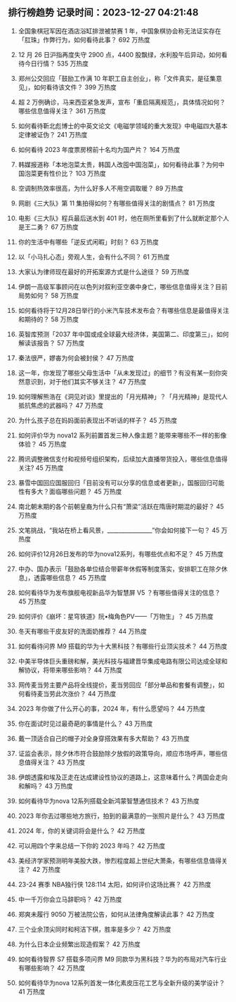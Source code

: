 
## 排行榜趋势 记录时间：2023-12-27 04:21:48
  
  1. 全国象棋冠军因在酒店浴缸排泄被禁赛 1 年，中国象棋协会称无法证实存在「肛珠」作弊行为，如何看待此事？ 692 万热度
    
  2. 12 月 26 日沪指再度失守 2900 点，4400 股飘绿，水利股午后异动，如何看待今日行情？ 535 万热度
    
  3. 郑州公交回应「鼓励工作满 10 年职工自主创业」，称「文件真实，是征集意见」，如何看待该文件？ 399 万热度
    
  4. 超 2 万例确诊，马来西亚紧急发声，宣布「重启隔离规范」，具体情况如何？哪些信息值得关注？ 361 万热度
    
  5. 如何看待靳北彪博士的中英文论文《电磁学领域的重大发现》中电磁四大基本定律被证伪？ 241 万热度
    
  6. 如何看待 2023 年度票房榜前十名均为国产片？ 164 万热度
    
  7. 韩媒报道称「本地泡菜太贵，韩国人改囤中国泡菜」，如何看待此事？为何中国泡菜更有性价比？ 103 万热度
    
  8. 空调制热效率很高，为什么好多人不用空调取暖？ 89 万热度
    
  9. 网剧《三大队》第 11 集拍得如何？有哪些值得关注的剧情点？ 81 万热度
    
  10. 电影《三大队》程兵最后送水到 401 时，他在厕所里看到了什么就断定那个人是王二勇？ 67 万热度
    
  11. 你的生活中有哪些「逆反式闲暇」时刻？ 63 万热度
    
  12. 以「小马扎心态」旁观人生，会有什么不同？ 61 万热度
    
  13. 大家认为律师现在最好的开拓案源方式是什么途径？ 59 万热度
    
  14. 伊朗一高级军事顾问在以色列对叙利亚空袭中身亡，哪些信息值得关注？目前局势如何？ 58 万热度
    
  15. 如何看待将于12月28日举行的小米汽车技术发布会？有哪些信息是最值得关注和期待的？ 58 万热度
    
  16. 英智库预测「2037 年中国或成全球最大经济体，美国第二、印度第三」，如何解读该报告？ 57 万热度
    
  17. 秦法很严，嫪毐为何会被封侯？ 47 万热度
    
  18. 这一年，你发现了哪些父母生活中「从未发现过」的细节？有没有某一刻你突然意识到，对于他们其实不够关注？ 47 万热度
    
  19. 如何理解熊浩在《洞见对谈》里提出的「月光精神」？「月光精神」是现代人抵抗焦虑的武器吗？ 47 万热度
    
  20. 为什么孩子总在妈妈面前表现出不听话的样子？ 45 万热度
    
  21. 如何评价华为 nova12 系列前置首发三种人像主题？能带来哪些不一样的影像体验？ 45 万热度
    
  22. 腾讯调整微信支付和视频号组织架构，后续加大直播带货投入，哪些信息值得关注? 45 万热度
    
  23. 暴雪中国回应国服回归「目前没有可以分享的信息或者更新」，国服回归可能性有多大？面临哪些问题？ 45 万热度
    
  24. 南北朝末期的各个前朝皇裔为什么只有“萧梁”活跃在隋唐时期混的最好？ 45 万热度
    
  25. 文笔挑战，“我站在桥上看风景，________________”你会如何接下一句？ 45 万热度
    
  26. 如何评价12月26日发布的华为nova12系列，有哪些优点和不足？ 45 万热度
    
  27. 中办、国办表示「鼓励各单位结合带薪年休假等制度落实，安排职工在除夕休息」，透露哪些信息？ 45 万热度
    
  28. 如何看待华为发布旗舰电视新品华为智慧屏 V5 ？有哪些值得关注的信息？ 45 万热度
    
  29. 如何评价《崩坏：星穹铁道》阮•梅角色PV——「万物生」？ 45 万热度
    
  30. 冬天有哪些干皮友好的洗面奶推荐？ 44 万热度
    
  31. 如何看待问界 M9 搭载的华为十大黑科技？有哪些行业顶尖技术？ 44 万热度
    
  32. 中美半导体巨头重磅和解，美光科技与福建晋华集成电路有限公司达成全球和解协议，将带来哪些影响？ 44 万热度
    
  33. 网传麦当劳主要产品将全线提价，麦当劳回应「部分单品和套餐有调整」，如何看待麦当劳此次涨价？ 44 万热度
    
  34. 2023 年你做了什么开心的事，2024 年，有什么愿望吗？ 44 万热度
    
  35. 你在面试时见过最奇葩的事情是什么？ 43 万热度
    
  36. 戴一顶适合自己的帽子对全身穿搭效果有多大帮助？ 43 万热度
    
  37. 证监会表示，除夕休市符合鼓励除夕放假的政策导向，顺应市场呼声，哪些信息值得关注？ 43 万热度
    
  38. 伊朗透露和埃及正走在达成建设性协议的道路上，这意味着什么？两国会走向和解吗？ 43 万热度
    
  39. 如何看待华为nova 12系列搭载全新鸿蒙智慧通信技术？ 43 万热度
    
  40. 2023 年你去过哪些地方旅行，拍到的最满意的一张照片是什么？ 43 万热度
    
  41. 2024 年，你的关键词将会是什么？ 42 万热度
    
  42. 可以用四个字来总结一下你的 2023 年吗？ 42 万热度
    
  43. 美经济学家预测明年美股大跌，惨烈程度超上世纪大萧条，有哪些信息值得关注？ 42 万热度
    
  44. 23-24 赛季 NBA独行侠 128:114 太阳，如何评价这场比赛？ 42 万热度
    
  45. 中一千万你会立马辞职吗？ 42 万热度
    
  46. 郑爽未履行 9050 万被法院公告，如何从法律角度解读此事？ 42 万热度
    
  47. 三个业余顶尖同时和柯洁下棋，胜率是多少？ 42 万热度
    
  48. 为什么日本企业频繁出现造假案？ 42 万热度
    
  49. 如何看待智界 S7 搭载多项问界 M9 同款华为黑科技？华为的布局对汽车行业有哪些影响？ 42 万热度
    
  50. 如何看待华为nova 12系列首发一体化素皮压花工艺与全新升级的美学设计？ 41 万热度
    
